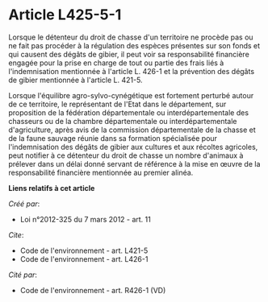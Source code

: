 # Article L425-5-1

Lorsque le détenteur du droit de chasse d'un territoire ne procède pas ou ne fait pas procéder à la régulation des espèces
présentes sur son fonds et qui causent des dégâts de gibier, il peut voir sa responsabilité financière engagée pour la prise
en charge de tout ou partie des frais liés à l'indemnisation mentionnée à l'article L. 426-1 et la prévention des dégâts de
gibier mentionnée à l'article L. 421-5. 

Lorsque l'équilibre agro-sylvo-cynégétique est fortement perturbé autour de ce territoire, le représentant de l'Etat dans le
département, sur proposition de la fédération départementale ou interdépartementale des chasseurs ou de la chambre
départementale ou interdépartementale d'agriculture, après avis de la commission départementale de la chasse et de la faune
sauvage réunie dans sa formation spécialisée pour l'indemnisation des dégâts de gibier aux cultures et aux récoltes
agricoles, peut notifier à ce détenteur du droit de chasse un nombre d'animaux à prélever dans un délai donné servant de
référence à la mise en œuvre de la responsabilité financière mentionnée au premier alinéa.

**Liens relatifs à cet article**

_Créé par_:

  - Loi n°2012-325 du 7 mars 2012 - art. 11

_Cite_:

  - Code de l'environnement - art. L421-5
  - Code de l'environnement - art. L426-1

_Cité par_:

  - Code de l'environnement - art. R426-1 (VD)
